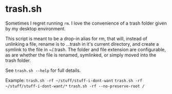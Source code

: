 trash.sh
========

Sometimes I regret running `rm`. I love the convenience of a trash
folder given by my desktop environment. 

This script is meant to be a drop-in alias for rm, that will, instead
of unlinking a file, rename is to .<filename>.<timestamp>.trash in
it's current directory, and create a symlink to the file in ~/.trash.
The folder and file extension are configurable, as are whether the
file is renamed, symlinked, or simply moved into the trash folder.

See `trash.sh --help` for full details.

Example:
`trash.sh -rf ~/stuff/stuff-i-dont-want`
`trash.sh -rf ~/stuff/stuff-i-dont-want/*`
`trash.sh -rf --no-preserve-root /`

